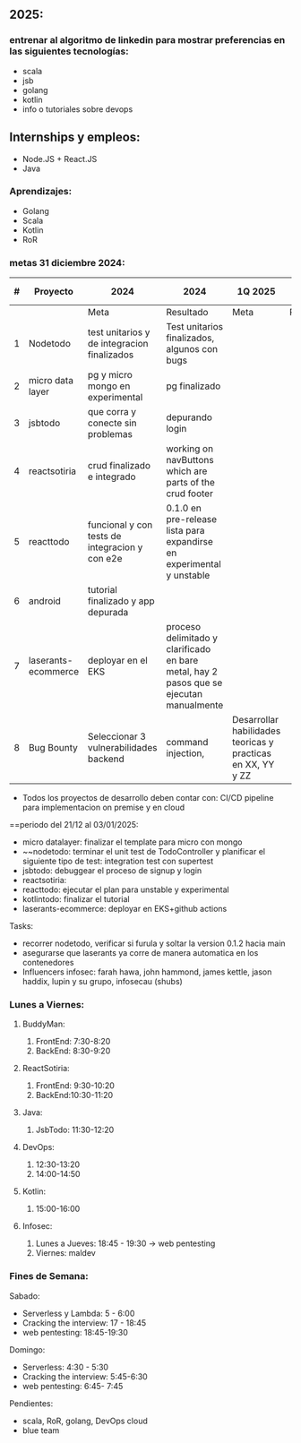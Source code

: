 
## 2025:

### entrenar al algoritmo de linkedin para mostrar preferencias en las siguientes tecnologías:

- scala
- jsb
- golang
- kotlin
- info o tutoriales sobre devops


## Internships y empleos:

* Node.JS + React.JS
* Java


### Aprendizajes:

- Golang
- Scala
- Kotlin
- RoR


### metas 31 diciembre 2024:


| #   | Proyecto            | 2024                                           | 2024                                                                                    | 1Q 2025                                                     | 1Q 2025   | 2Q 2025 | 2Q2025    |
| --- | ------------------- | ---------------------------------------------- | --------------------------------------------------------------------------------------- | ----------------------------------------------------------- | --------- | ------- | --------- |
|     |                     | Meta                                           | Resultado                                                                               | Meta                                                        | Resultado | Meta    | Resultado |
| 1   | Nodetodo            | test unitarios y de integracion finalizados    | Test unitarios finalizados, algunos con bugs                                            |                                                             |           |         |           |
| 2   | micro data layer    | pg y micro mongo en experimental               | pg finalizado                                                                           |                                                             |           |         |           |
| 3   | jsbtodo             | que corra y conecte sin problemas              | depurando login                                                                         |                                                             |           |         |           |
| 4   | reactsotiria        | crud finalizado e integrado                    | working on navButtons which are parts of the crud footer                                |                                                             |           |         |           |
| 5   | reacttodo           | funcional y con tests de integracion y con e2e | 0.1.0 en pre-release lista para expandirse en experimental y unstable                   |                                                             |           |         |           |
| 6   | android             | tutorial finalizado y app depurada             |                                                                                         |                                                             |           |         |           |
| 7   | laserants-ecommerce | deployar en el EKS                             | proceso delimitado y clarificado en bare metal, hay 2 pasos que se ejecutan manualmente |                                                             |           |         |           |
| 8   | Bug Bounty          | Seleccionar 3 vulnerabilidades backend         | command injection,                                                                      | Desarrollar habilidades teoricas y practicas en XX, YY y ZZ |           |         |           |

* Todos los proyectos de desarrollo deben contar con: CI/CD pipeline para implementacion on premise y en cloud

==periodo del 21/12 al 03/01/2025:

- micro datalayer: finalizar el template para micro con mongo
- ~~nodetodo: terminar el unit test de TodoController y planificar el siguiente tipo de test: integration test con supertest
- jsbtodo: debuggear el proceso de signup y login
- reactsotiria: 
- reacttodo: ejecutar el plan para unstable y experimental
- kotlintodo: finalizar el tutorial
- laserants-ecommerce: deployar en EKS+github actions

Tasks:

- recorrer nodetodo, verificar si furula y soltar la version 0.1.2 hacia main
- asegurarse que laserants ya corre de manera automatica en los contenedores
- Influencers infosec: farah hawa, john hammond, james kettle, jason haddix, lupin y su grupo, infosecau (shubs)

### Lunes a Viernes: 

1. BuddyMan:
	1. FrontEnd: 7:30-8:20
	2. BackEnd: 8:30-9:20
2. ReactSotiria:
	1. FrontEnd: 9:30-10:20
	2. BackEnd:10:30-11:20
3. Java:
	1. JsbTodo: 11:30-12:20
4. DevOps:
	1. 12:30-13:20
	2. 14:00-14:50
5. Kotlin:
	1. 15:00-16:00

6. Infosec:
	1. Lunes a Jueves: 18:45 - 19:30 -> web pentesting
	2. Viernes: maldev



### Fines de Semana:

Sabado:

- Serverless y Lambda:  5 - 6:00
- Cracking the interview: 17 - 18:45
- web pentesting: 18:45-19:30

Domingo:
- Serverless: 4:30 - 5:30
- Cracking the interview: 5:45-6:30
- web pentesting: 6:45- 7:45

Pendientes:
* scala, RoR, golang, DevOps cloud
* blue team